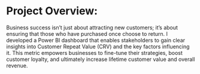 # Project Overview: 
Business success isn’t just about attracting new customers; it’s about ensuring that those who have purchased once choose to return. I developed a Power BI dashboard that enables stakeholders to gain clear insights into Customer Repeat Value (CRV) and the key factors influencing it. This metric empowers businesses to fine-tune their strategies, boost customer loyalty, and ultimately increase lifetime customer value and overall revenue.
